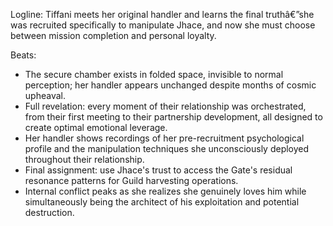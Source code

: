 ﻿---
series: 1
novella: 5
file: S1N5_CH02
type: chapter
pov: Tiffani
setting: Guild secure chamber - confession protocol
word_target_min: 1201
word_target_max: 2299
status: outline
---
Logline: Tiffani meets her original handler and learns the final truthâ€”she was recruited specifically to manipulate Jhace, and now she must choose between mission completion and personal loyalty.

Beats:
- The secure chamber exists in folded space, invisible to normal perception; her handler appears unchanged despite months of cosmic upheaval.
- Full revelation: every moment of their relationship was orchestrated, from their first meeting to their partnership development, all designed to create optimal emotional leverage.
- Her handler shows recordings of her pre-recruitment psychological profile and the manipulation techniques she unconsciously deployed throughout their relationship.
- Final assignment: use Jhace's trust to access the Gate's residual resonance patterns for Guild harvesting operations.
- Internal conflict peaks as she realizes she genuinely loves him while simultaneously being the architect of his exploitation and potential destruction.
